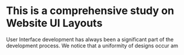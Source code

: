 # This is a comprehensive study on Website UI Layouts

User Interface development has always been a significant part of the development process.
We notice that a uniformity of designs occur am

